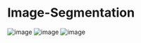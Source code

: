 # Image-Segmentation
![image](https://github.com/sivaprathish/Image-Segmentation/assets/108066641/c1310bb8-db55-4085-98d5-a69f7ab1d6c8)
![image](https://github.com/sivaprathish/Image-Segmentation/assets/108066641/2aa0e79f-d055-437f-9609-889e83824b16)
![image](https://github.com/sivaprathish/Image-Segmentation/assets/108066641/e855567f-aa5d-4a52-bcbc-db6b31394b08)
